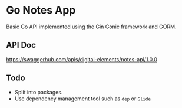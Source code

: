 # Go Notes App
Basic Go API implemented using the Gin Gonic framework and GORM.

## API Doc
https://swaggerhub.com/apis/digital-elements/notes-api/1.0.0

## Todo
- Split into packages.
- Use dependency management tool such as `dep` or `Glide`
